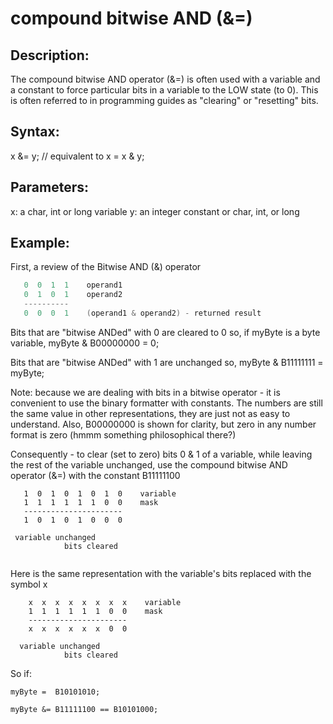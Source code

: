 # compound bitwise AND (&=)

## Description:

The compound bitwise AND operator (&=) is often used with a variable and a constant to force particular bits in a variable to the LOW state (to 0). This is often referred to in programming guides as "clearing" or "resetting" bits.

## Syntax:

x &= y;   // equivalent to x = x & y; 

## Parameters:

x: a char, int or long variable
y: an integer constant or char, int, or long

## Example:

First, a review of the Bitwise AND (&) operator
```C++
   0  0  1  1    operand1
   0  1  0  1    operand2
   ----------
   0  0  0  1    (operand1 & operand2) - returned result
```
Bits that are "bitwise ANDed" with 0 are cleared to 0 so, if myByte is a byte variable,
myByte & B00000000 = 0;

Bits that are "bitwise ANDed" with 1 are unchanged so,
myByte & B11111111 = myByte;

Note: because we are dealing with bits in a bitwise operator - it is convenient to use the binary formatter with constants. The numbers are still the same value in other representations, they are just not as easy to understand. Also, B00000000 is shown for clarity, but zero in any number format is zero (hmmm something philosophical there?)

Consequently - to clear (set to zero) bits 0 & 1 of a variable, while leaving the rest of the variable unchanged, use the compound bitwise AND operator (&=) with the constant B11111100
```
   1  0  1  0  1  0  1  0    variable  
   1  1  1  1  1  1  0  0    mask
   ----------------------
   1  0  1  0  1  0  0  0

 variable unchanged
            bits cleared
  
```
Here is the same representation with the variable's bits replaced with the symbol x
```
    x  x  x  x  x  x  x  x    variable
    1  1  1  1  1  1  0  0    mask
    ----------------------
    x  x  x  x  x  x  0  0
 
  variable unchanged
            bits cleared
```
So if:
```
myByte =  B10101010;

myByte &= B11111100 == B10101000;
```